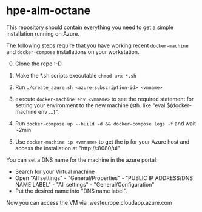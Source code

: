 # hpe-alm-octane


This repository should contain everything you need to get a simple installation running on Azure.

The following steps require that you have working recent `docker-machine` and `docker-compose` installations on your workstation.


0. Clone the repo :-D

1. Make the *.sh scripts executable `chmod a+x *.sh`

2. Run `./create_azure.sh <azure-subscription-id> <vmname>`

3. execute `docker-machine env <vmname>` to see the required statement for setting your environment to the new machine (sth. like "eval $(docker-machine env ...)".

4. Run `docker-compose up --build -d && docker-compose logs -f` and wait ~2min

5. Use `docker-machine ip <vmname>` to get the ip for your Azure host and access the installation at "http://<ip>:8080/ui"


You can set a DNS name for the machine in the azure portal:

- Search for your Virtual machine
- Open "All settings" - "General/Properties" - "PUBLIC IP ADDRESS/DNS NAME LABEL" - "All settings" - "General/Configuration"
- Put the desired name into "DNS name label".

Now you can access the VM via <name>.westeurope.cloudapp.azure.com